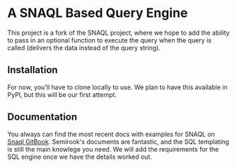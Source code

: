 # A SNAQL Based Query Engine

This project is a fork of the SNAQL project, where we hope to add the ability to pass in an optional function to 
execute the query when the query is called (delivers the data instead of the query string). 

## Installation

For now, you'll have to clone locally to use. We plan to have this available in PyPI, but this will be our first
attempt. 

## Documentation

You always can find the most recent docs with examples for SNAQL on [Snaql GitBook](https://semirook.gitbooks.io/snaql/content/).
Semirook's documents are fantastic, and the SQL templating is still the main knowlege you need.
We will add the requirements for the SQL engine once we have the details worked out.

